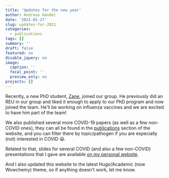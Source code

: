 ```yaml
---
title: 'Updates for the new year'
author: Andreas Handel
date: '2021-01-27'
slug: updates-for-2021
categories:
  - publications
tags: []
summary: ''
draft: false
featured: no
disable_jquery: no
image:
  caption: ''
  focal_point: ''
  preview_only: no
projects: []
---
```


Recently, a new PhD student, [Zane](/author/zanebillings/), joined our group. He previously did an REU in our group and liked it enough to apply to our PhD program and now joined the team. He'll be working on influenza vaccines and we are excited to have him part of the team!

We also published several more COVID-19 papers (as well as a few non-COVID ones), they can all be found in the [publications](/publication/) section of the website, and you can filter there by topic/pathogen if you are especially (not) interested in COVID 😃.

Related to that, slides for several COVID (and also a few non-COVID) presentations that I gave are available [on my personal website](https://www.andreashandel.com/talk/).

And I also updated this website to the latest Hugo/Academic (now Wowchemy) theme, so if anything doesn't work, let me know.

